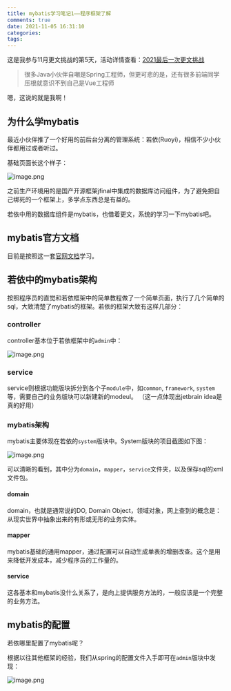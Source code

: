 ```yaml
---
title: mybatis学习笔记1——程序框架了解
comments: true
date: 2021-11-05 16:31:10
categories:
tags:
---
```




这是我参与11月更文挑战的第5天，活动详情查看：[2021最后一次更文挑战](https://juejin.cn/post/7023643374569816095/)

> 很多Java小伙伴自嘲是Spring工程师，但更可悲的是，还有很多前端同学压根就意识不到自己是Vue工程师

嗯，这说的就是我啊！

## 为什么学mybatis

最近小伙伴推了一个好用的前后台分离的管理系统：若依(Ruoyi)，相信不少小伙伴都用过或者听过。

基础页面长这个样子：

![image.png](https://p9-juejin.byteimg.com/tos-cn-i-k3u1fbpfcp/7c82fd33ff8c4784861c679a163720f5~tplv-k3u1fbpfcp-watermark.image?)

之前生产环境用的是国产开源框架jfinal中集成的数据库访问组件，为了避免把自己绑死的一个框架上，多学点东西总是有益的。

若依中用的数据库组件是mybatis，也借着更文，系统的学习一下mybatis吧。

## mybatis官方文档

目前是按照这一套[官网文档](https://mybatis.org/mybatis-3/zh/getting-started.html)学习。

## 若依中的mybatis架构

按照程序员的直觉和若依框架中的简单教程做了一个简单页面，执行了几个简单的sql，大致清楚了mybatis的框架。若依的框架大致有这样几部分：

### controller

controller基本位于若依框架中的`admin`中：

![image.png](https://p6-juejin.byteimg.com/tos-cn-i-k3u1fbpfcp/24e661cb268249d780e023a3aff1becd~tplv-k3u1fbpfcp-watermark.image?)

### service

service则根据功能版块拆分到各个子`module`中，如`common`, `framework`, `system`等，需要自己的业务版块可以新建新的modeul。 （这一点体现出jetbrain idea是真的好用）

### mybatis架构

mybatis主要体现在若依的`system`版块中。System版块的项目截图如下图：

![image.png](https://p9-juejin.byteimg.com/tos-cn-i-k3u1fbpfcp/ea40473ccdef4ea8ad8d503b0e6f5428~tplv-k3u1fbpfcp-watermark.image?)

可以清晰的看到，其中分为`domain`，`mapper`，`service`文件夹，以及保存sql的xml文件包。

#### domain

domain，也就是通常说的DO, Domain Object，领域对象，网上查到的概念是：从现实世界中抽象出来的有形或无形的业务实体。

#### mapper

mybatis基础的通用mapper，通过配置可以自动生成单表的增删改查。这个是用来降低开发成本，减少程序员的工作量的。

#### service

这各基本和mybatis没什么关系了，是向上提供服务方法的，一般应该是一个完整的业务方法。

## mybatis的配置

若依哪里配置了mybatis呢？

根据以往其他框架的经验，我们从spring的配置文件入手即可在`admin`版块中发现：

![image.png](https://p6-juejin.byteimg.com/tos-cn-i-k3u1fbpfcp/721b8cd812654ab49cb0b81c13c03bd7~tplv-k3u1fbpfcp-watermark.image?)
